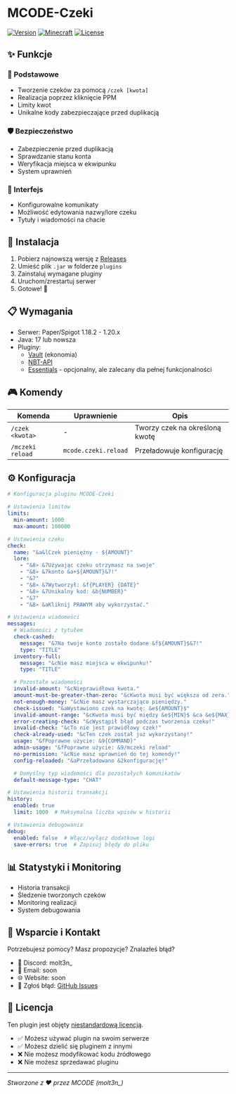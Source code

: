 # MCODE-Czeki

[![Version](https://img.shields.io/badge/version-1.0.0-blue.svg)](https://github.com/MOLTENEK/MCODE-Czeki-Releases/releases)
[![Minecraft](https://img.shields.io/badge/minecraft-1.18.2--1.20.x-green.svg)](https://www.minecraft.net/)
[![License](https://img.shields.io/badge/license-Custom-red.svg)](LICENSE)

## ✨ Funkcje

### 🎯 Podstawowe
- Tworzenie czeków za pomocą `/czek [kwota]`
- Realizacja poprzez kliknięcie PPM
- Limity kwot
- Unikalne kody zabezpieczające przed duplikacją

### 🛡️ Bezpieczeństwo
- Zabezpieczenie przed duplikacją
- Sprawdzanie stanu konta
- Weryfikacja miejsca w ekwipunku
- System uprawnień

### 📱 Interfejs
- Konfigurowalne komunikaty
- Możliwość edytowania nazwy/lore czeku
- Tytuły i wiadomości na chacie

## 🚀 Instalacja

1. Pobierz najnowszą wersję z [Releases](../../releases)
2. Umieść plik `.jar` w folderze `plugins`
3. Zainstaluj wymagane pluginy
4. Uruchom/zrestartuj serwer
5. Gotowe! 🎉

## 📋 Wymagania

- Serwer: Paper/Spigot 1.18.2 - 1.20.x
- Java: 17 lub nowsza
- Pluginy:
  - [Vault](https://www.spigotmc.org/resources/vault.34315/) (ekonomia)
  - [NBT-API](https://www.spigotmc.org/resources/nbt-api.7939/)
  - [Essentials](https://essentialsx.net/downloads.html) - opcjonalny, ale zalecany dla pełnej funkcjonalności

## 🎮 Komendy

| Komenda | Uprawnienie | Opis |
|---------|-------------|------|
| `/czek <kwota>` | - | Tworzy czek na określoną kwotę |
| `/mczeki reload` | `mcode.czeki.reload` | Przeładowuje konfigurację |

## ⚙️ Konfiguracja

```yaml
# Konfiguracja pluginu MCODE-Czeki

# Ustawienia limitów
limits:
  min-amount: 1000
  max-amount: 100000

# Ustawienia czeku
check:
  name: "&a&lCzek pieniężny - ${AMOUNT}"
  lore:
    - "&8» &7Używając czeku otrzymasz na swoje"
    - "&8» &7konto &a+${AMOUNT}&7!"
    - "&7"
    - "&8» &7Wytworzył: &f{PLAYER} {DATE}"
    - "&8» &7Unikalny kod: &b{NUMBER}"
    - "&7"
    - "&8» &aKliknij PRAWYM aby wykorzystać."

# Ustawienia wiadomości
messages:
  # Wiadomości z tytułem
  check-cashed:
    message: "&7Na twoje konto zostało dodane &f${AMOUNT}$&7!"
    type: "TITLE"
  inventory-full:
    message: "&cNie masz miejsca w ekwipunku!"
    type: "TITLE"

  # Pozostałe wiadomości
  invalid-amount: "&cNieprawidłowa kwota."
  amount-must-be-greater-than-zero: "&cKwota musi być większa od zera."
  not-enough-money: "&cNie masz wystarczająco pieniędzy."
  check-issued: "&aWystawiono czek na kwotę: &e${AMOUNT}$"
  invalid-amount-range: "&cKwota musi być między &e${MIN}$ &ca &e${MAX}$&c!"
  error-creating-check: "&cWystąpił błąd podczas tworzenia czeku!"
  invalid-check: "&cTo nie jest prawidłowy czek!"
  check-already-used: "&cTen czek został już wykorzystany!"
  usage: "&fPoprawne użycie: &9{COMMAND}"
  admin-usage: "&fPoprawne użycie: &9/mczeki reload"
  no-permission: "&cNie masz uprawnień do tej komendy!"
  config-reloaded: "&aPrzeładowano &2konfigurację!"

  # Domyślny typ wiadomości dla pozostałych komunikatów
  default-message-type: "CHAT"

# Ustawienia historii transakcji
history:
  enabled: true
  limit: 1000  # Maksymalna liczba wpisów w historii

# Ustawienia debugowania
debug:
  enabled: false  # Włącz/wyłącz dodatkowe logi
  save-errors: true  # Zapisuj błędy do pliku

```

## 📊 Statystyki i Monitoring

- Historia transakcji
- Śledzenie tworzonych czeków
- Monitoring realizacji
- System debugowania

## 🤝 Wsparcie i Kontakt

Potrzebujesz pomocy? Masz propozycje? Znalazłeś błąd?
- 💬 Discord: molt3n_
- 📧 Email: soon
- 🌐 Website: soon
- 🐛 Zgłoś błąd: [GitHub Issues](../../issues)

## 📜 Licencja

Ten plugin jest objęty [niestandardową licencją](LICENSE).
- ✅ Możesz używać plugin na swoim serwerze
- ✅ Możesz dzielić się pluginem z innymi
- ❌ Nie możesz modyfikować kodu źródłowego
- ❌ Nie możesz sprzedawać pluginu

---
*Stworzone z ❤️ przez MCODE (molt3n_)*

